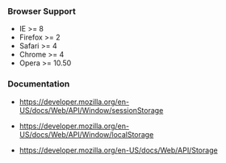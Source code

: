 ### Browser Support

  - IE      >= 8
  - Firefox >= 2
  - Safari  >= 4
  - Chrome  >= 4
  - Opera   >= 10.50

<div class="notes">

### Documentation

  * <https://developer.mozilla.org/en-US/docs/Web/API/Window/sessionStorage>

  * <https://developer.mozilla.org/en-US/docs/Web/API/Window/localStorage>

  * <https://developer.mozilla.org/en-US/docs/Web/API/Storage>

</div>
